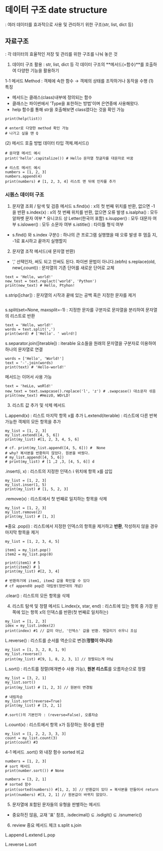 # 데이터 구조 date structure
: 여러 데이터를 효과적으로 사용 및 관리하기 위한 구조(str, list, dict 등)

## 자료구조
: 각 데이터의 효율적인 저장 및 관리를 위한 구조를 나눠 놓은 것

1. 데이터 구조 활용
: str, list, dict 등 각 데이터 구조의 **메서드(=함수)**를 호출하여 다양한 기능을 활용하기

  1-1 메서드 Method
  : 객체에 속한 함수 → 객체의 상태를 조작하거나 동작을 수행
  (1) 특징
  * 메서드는 클래스(class)내부에 정의되는 함수
  * 클래스는 파이썬에서 'Type을 표한하는 방법'이며 은연중에 사용해왔다.
  * help 함수를 통해 str을 호출해보면 class였다는 것을 확인 가능
  ```
  print(help(list))

  # enter로 다양한 method 확인 가능
  # 나가고 싶을 떈 Q
  ```
  
  (2) 메서드 호출 방법
  데이터 타입 객체.메서드()
  ```
  # 문자열 메서드 예시
  print('hello'.capitalize()) # Hello 문자열 첫글자를 대문자로 바꿈

  # 리스트 메서드 예시
  numbers = [1, 2, 3]
  numbers.append(4)
  print(numbers) # [1, 2, 3, 4] 리스트 맨 뒤에 인자를 추가
  ```

### 시퀀스 데이터 구조

  1. 문자열 조회 / 탐색 및 검증 메서드
  s.find(x) : x의 첫 번째 위치를 반환, 없으면 -1을 반환
  s.index(x) : x의 첫 번째 위치를 반환, 없으면 오류 발생
  s.isalpha() : 모두 알파벳 문자 여부 * 유니코드 상 Letter(한국어 포함)
  s.isupper() : 모두 대문자 여부
  s.islower() : 모두 소문자 여부
  s.istitle() : 타이틀 형식 여부
  * s.find() 와 s.index 구분()
  : 하나의 큰 프로그램 실행했을 때 오류 발생 후 멈출 지, -1로 표시하고 끝까지 실행할지

  2. 문자열 조작 메서드(새 문자열 반환)
  * ',' 선택인자, 써도 되고 안써도 된다. 파이썬 문법이 아니다.(ebfn)
s.replace(old, new(,count)) : 문자열의 기존 단어를 새로운 단어로 교체
```
text = 'Hello, world!'
new_test = text.replact('world', 'Python')
print(new_text) # Hello, Ptyhon!
```
s.strip([char]) : 문자열의 시작과 끝에 있는 공백 혹은 지정한 문자를 제거
```

```
s.split(set=None, maxsplit=-1) : 지정한 문자를 구분자로 문자열을 분리하여 문자열의 리스트로 반환
```
text = 'Hello, world!'
words = text.split(',')
print(word) # ['Hello'. ' wolrd!]
```
s.separator.join([iterable]) : iterable 요소들을 원래의 문자열을 구분자로 이용하여 하나의 문자열로 연결
```
words = ['Hello', 'World!']
text = '-'.join(words)
print(text) # 'Hello-world!'
```

메서드는 이어서 사용 가능
```
text = 'heLLo, woRld!'
new_text = text.swapcase().replace('l', 'z') # .swapcase() 대소문자 섞음
print(new_text) #HezzO, WOrLD!
```

3. 리스트 값 추가 및 삭제 메서드

L.append(x) : 리스트 마지막 항목 x를 추가
L.extend(iterable) : 리스트에 다른 반복 가능한 객체의 모든 항목을 추가
```
my_list = [1, 2, 3]
my_list.extend([4, 5, 6])
print(my_list) #[1, 2, 3, 4, 5, 6]

# cf. print(my_list.append([4, 5, 6])) #  None
# why? 복사본을 반환하지 않았다. 원본을 바꿨다.
# my_list.append([4, 5, 6])
# print(my_list) # [1 ,2 ,3, [4, 5, 6]] d
```
.insert(i, x) : 리스트의 지정한 인덱스 i 위치에 항목 x를 삽입
```
my_list = [1, 2, 3]
my_list.inser(1, 5)
print(my_list) # [1, 5, 2, 3]
```
.remove(x) : 리스트에서 첫 번째로 일치하는 항목을 삭제
```
my_list = [1, 2, 3]
my_list.remove(2)
print(my_list) # [1, 3]
```
※중요 .pop(i) : 리스트에서 지정한 인덱스의 항목을 제거하고 **반환**, 작성하지 않을 경우 마지막 항목을 제거
```
my_list = [1, 2, 3, 4, 5]

item1 = my_list.pop()
item2 = my_list.pop(0)

print(item1) # 5
print(item2) # 1
print(my_list) #[2, 3, 4]

# 반환하기에 item1, item2 값을 확인할 수 있다
# cf append와 pop은 대립쌍(정반대의 개념)
```
.clear() : 리스트의 모든 항목을 삭제

4. 리스트 탐색 및 정렬 메서드
L.index(x, star, end) : 리스트에 있는 항목 중 가장 왼쪽에 있는 항목 x의 인덱스를 반환(첫 번째로 일치하는)
```
my_list = [1, 2, 3]
idex = my_list.index(2)
print(index) #1 // 값이 아닌, '인덱스' 값을 반환. 헷갈리기 쉬우니 조심
```
L.reverse() : 리스트를 순서를 역순으로 변경(**정렬이 아니다**)
```
my_list = [1, 3, 2, 8, 1, 9]
my_list.reverse()
print(my_list) #[9, 1, 8, 2, 3, 1] // 정렬되는게 아님
```
L.sort() : 리스트를 정렬(매개변수 사용 가능), **원본 리스트**를 오름차순으로 정렬
```
my_list = [3, 2, 1]
my_list.sort()
print(my_list) # [1, 2, 3] // 원본이 변경됨

# 내림차순
my_list.sort(reverse=True) 
print(my_list) # [3, 2, 1]

#.sort()의 기본인자 : (reverse=False), 오름차순
```
L.count(x) : 리스트에서 항목 x가 등장하는 횟수를 반환
```
my_list = [1, 2, 2, 3, 3, 3]
count = my_list.count(3)
print(count) #3
```
4-1 메서드 .sort() 와 내장 함수 sorted 비교
```
numbers = [1, 2, 3]
# sort 메서드
print(number.sort()) # None

numbers = [3, 2, 1]
# sorted 함수
print(sorted(numbers)) #[1, 2, 3] // 반환값이 있다 = 복사본을 만들어서 return
print(numbers) #[3, 2, 1] // 원본값이 바뀌지 않았다.
```

5. 문자열에 포함된 문자들의 유형을 판별하는 메서드
* 중요하진 않음, 교재 '표' 참조, 
.isdecimal() ⊆ .isdigit() ⊆ .isnumeric() 

6. review 중요 메서드 체크
s.split
s.join

L.append
L.extend
L.pop

L.reverse
L.sort

